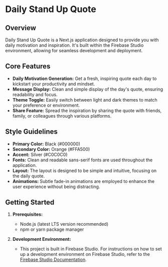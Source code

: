 # Daily Stand Up Quote


## Overview

Daily Stand Up Quote is a Next.js application designed to provide you with daily motivation and inspiration. It's built within the Firebase Studio environment, allowing for seamless development and deployment.

## Core Features

*   **Daily Motivation Generation:** Get a fresh, inspiring quote each day to kickstart your productivity and mindset.
*   **Message Display:** Clean and simple display of the day's quote, ensuring readability and focus.
*   **Theme Toggle:** Easily switch between light and dark themes to match your preference or environment.
*   **Share Feature:** Spread the inspiration by sharing the quote with friends, family, or colleagues through various platforms.

## Style Guidelines

*   **Primary Color:** Black (#000000)
*   **Secondary Color:** Orange (#FFA500)
*   **Accent:** Silver (#C0C0C0)
*   **Fonts:** Clean and readable sans-serif fonts are used throughout the application.
*   **Layout:** The layout is designed to be simple and intuitive, focusing on the daily quote.
*   **Animations:** Subtle fade-in animations are employed to enhance the user experience without being distracting.

## Getting Started

1.  **Prerequisites:**
    *   Node.js (latest LTS version recommended)
    *   npm or yarn package manager

2.  **Development Environment:**
    *   This project is built in Firebase Studio. For instructions on how to set up a development environment on Firebase Studio, refer to the [Firebase Studio Documentation](https://firebase.google.com/docs/studio).


